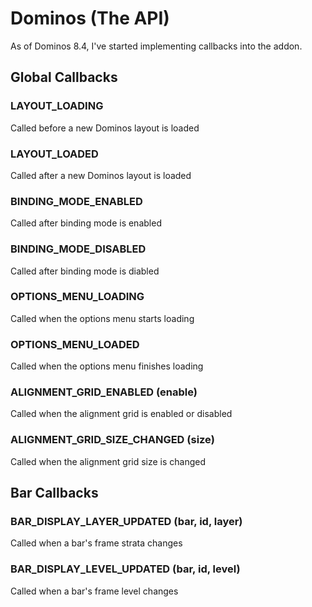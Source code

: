 # Dominos (The API)

As of Dominos 8.4, I've started implementing callbacks into the addon.

## Global Callbacks

### LAYOUT_LOADING

Called before a new Dominos layout is loaded

### LAYOUT_LOADED

Called after a new Dominos layout is loaded

### BINDING_MODE_ENABLED

Called after binding mode is enabled

### BINDING_MODE_DISABLED

Called after binding mode is diabled

### OPTIONS_MENU_LOADING

Called when the options menu starts loading

### OPTIONS_MENU_LOADED

Called when the options menu finishes loading

### ALIGNMENT_GRID_ENABLED (enable)

Called when the alignment grid is enabled or disabled

### ALIGNMENT_GRID_SIZE_CHANGED (size)

Called when the alignment grid size is changed


## Bar Callbacks

### BAR_DISPLAY_LAYER_UPDATED (bar, id, layer)

Called when a bar's frame strata changes

### BAR_DISPLAY_LEVEL_UPDATED (bar, id, level)

Called when a bar's frame level changes